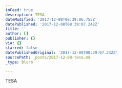 ```yaml
---
inFeed: true
description: TESA
dateModified: '2017-12-08T08:39:06.755Z'
datePublished: '2017-12-08T08:39:07.242Z'
title: ''
author: []
publisher: {}
via: {}
starred: false
datePublishedOriginal: '2017-12-08T08:39:07.242Z'
sourcePath: _posts/2017-12-08-tesa.md
_type: Blurb

---
```

TESA